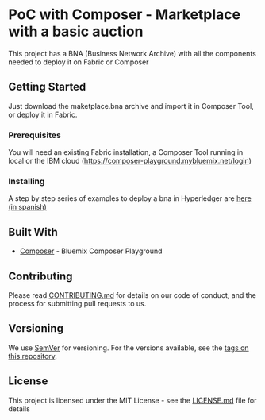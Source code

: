 # PoC with Composer - Marketplace with a basic auction

This project has a BNA (Business Network Archive) with all the components needed to deploy it on Fabric or Composer

## Getting Started

Just download the maketplace.bna archive and import it in Composer Tool, or deploy it in Fabric.

### Prerequisites

You will need an existing Fabric installation, a Composer Tool running in local or the IBM cloud (https://composer-playground.mybluemix.net/login)


### Installing

A step by step series of examples to deploy a bna in Hyperledger are [here (in spanish)](https://tutoriales.online/curso/hyperledger)

## Built With

* [Composer](https://composer-playground.mybluemix.net) - Bluemix Composer Playground

## Contributing

Please read [CONTRIBUTING.md](https://gist.github.com/PurpleBooth/b24679402957c63ec426) for details on our code of conduct, and the process for submitting pull requests to us.

## Versioning

We use [SemVer](http://semver.org/) for versioning. For the versions available, see the [tags on this repository](https://github.com/your/project/tags). 

## License

This project is licensed under the MIT License - see the [LICENSE.md](LICENSE.md) file for details
